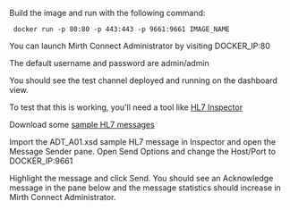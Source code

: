 Build the image and run with the following command:

     docker run -p 80:80 -p 443:443 -p 9661:9661 IMAGE_NAME

You can launch Mirth Connect Administrator by visiting DOCKER_IP:80

The default username and password are admin/admin

You should see the test channel deployed and running on the dashboard view.

To test that this is working, you'll need a tool like [HL7 Inspector](http://sourceforge.net/projects/hl7inspector/)

Download some [sample HL7 messages](http://www.hl7.org/implement/standards/product_brief.cfm?product_id=228)

Import the ADT_A01.xsd sample HL7 message in Inspector and open the Message Sender pane. Open Send Options and change the Host/Port to DOCKER_IP:9661

Highlight the message and click Send. You should see an Acknowledge message in the pane below and the message statistics should increase in Mirth Connect Administrator.
